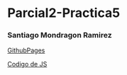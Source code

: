 # Parcial2-Practica5

### Santiago Mondragon Ramirez

[GithubPages](https://santidev2.github.io/Parcial2-Practica5/)

[Codigo de JS](https://github.com/SantiDEV2/Parcial2-Practica5/blob/main/Practica5.js)
